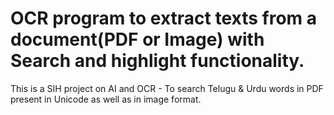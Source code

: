# OCR program to extract texts from a document(PDF or Image) with Search and highlight functionality.
This is a SIH project on AI and OCR - To search Telugu &amp; Urdu words in PDF present in Unicode as well as in image format.
